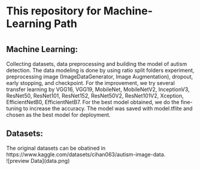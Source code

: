 <h1>This repository for Machine-Learning Path<h1>

<h2>Machine Learning:</h2>
Collecting datasets, data preprocessing and building the model of autism detection. The data modeling is done by using ratio split folders experiment, preprocessing image (ImageDataGenerator, Image Augmentation), dropout, early stopping, and checkpoint. For the improvement, we try several transfer learning by VGG16, VGG19, MobileNet, MobileNetV2, InceptionV3, ResNet50, ResNet101, ResNet152, ResNet50V2, ResNet101V2, Xception, EfficientNetB0, EfficientNetB7. For the best model obtained, we do the fine-tuning to increase the accuracy. The model was saved with model.tflite and chosen as the best model for deployment.
 
<h2>Datasets:</h2>
<p>The original datasets can be obatined in https://www.kaggle.com/datasets/cihan063/autism-image-data.<br>
![preview Data](data.png)

